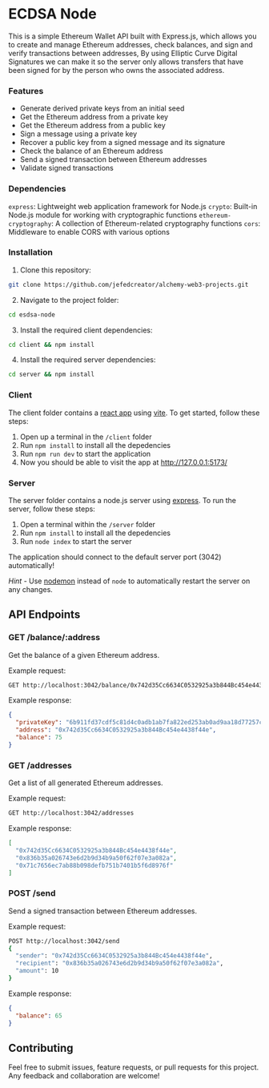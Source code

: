 # ECDSA Node

This is a simple Ethereum Wallet API built with Express.js, which allows you to create and manage Ethereum addresses, check balances, and sign and verify transactions between addresses, By using Elliptic Curve Digital Signatures we can make it so the server only allows transfers that have been signed for by the person who owns the associated address.

### Features
- Generate derived private keys from an initial seed
- Get the Ethereum address from a private key
- Get the Ethereum address from a public key
- Sign a message using a private key
- Recover a public key from a signed message and its signature
- Check the balance of an Ethereum address
- Send a signed transaction between Ethereum addresses
- Validate signed transactions

### Dependencies
`express`: Lightweight web application framework for Node.js
`crypto`: Built-in Node.js module for working with cryptographic functions
`ethereum-cryptography`: A collection of Ethereum-related cryptography functions
`cors`: Middleware to enable CORS with various options

### Installation
1. Clone this repository:
```bash 
git clone https://github.com/jefedcreator/alchemy-web3-projects.git
```

2. Navigate to the project folder:
```bash
cd esdsa-node
```

3. Install the required client dependencies:
```bash
cd client && npm install
```


4. Install the required server dependencies:
```bash
cd server && npm install
```
### Client

The client folder contains a [react app](https://reactjs.org/) using [vite](https://vitejs.dev/). To get started, follow these steps:

1. Open up a terminal in the `/client` folder
2. Run `npm install` to install all the depedencies
3. Run `npm run dev` to start the application 
4. Now you should be able to visit the app at http://127.0.0.1:5173/

### Server

The server folder contains a node.js server using [express](https://expressjs.com/). To run the server, follow these steps:

1. Open a terminal within the `/server` folder 
2. Run `npm install` to install all the depedencies 
3. Run `node index` to start the server 

The application should connect to the default server port (3042) automatically! 

_Hint_ - Use [nodemon](https://www.npmjs.com/package/nodemon) instead of `node` to automatically restart the server on any changes.

## API Endpoints
### GET /balance/:address
Get the balance of a given Ethereum address.

Example request:
```bash
GET http://localhost:3042/balance/0x742d35Cc6634C0532925a3b844Bc454e4438f44e
```

Example response:
```json
{
  "privateKey": "6b911fd37cdf5c81d4c0adb1ab7fa822ed253ab0ad9aa18d77257c88b29b718e",
  "address": "0x742d35Cc6634C0532925a3b844Bc454e4438f44e",
  "balance": 75
}

```

### GET /addresses
Get a list of all generated Ethereum addresses.

Example request:
```bash
GET http://localhost:3042/addresses
```

Example response:
```json
[
  "0x742d35Cc6634C0532925a3b844Bc454e4438f44e",
  "0x836b35a026743e6d2b9d34b9a50f62f07e3a082a",
  "0x71c7656ec7ab88b098defb751b7401b5f6d8976f"
]
```

### POST /send
Send a signed transaction between Ethereum addresses.

Example request:
```bash
POST http://localhost:3042/send
{
  "sender": "0x742d35Cc6634C0532925a3b844Bc454e4438f44e",
  "recipient": "0x836b35a026743e6d2b9d34b9a50f62f07e3a082a",
  "amount": 10
}
```

Example response:
```json
{
  "balance": 65
}
```

## Contributing
Feel free to submit issues, feature requests, or pull requests for this project. Any feedback and collaboration are welcome!
